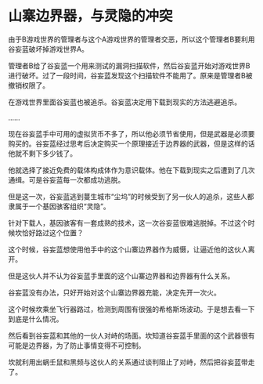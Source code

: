 # 山寨边界器，与灵隐的冲突

由于B游戏世界的管理者与这个A游戏世界的管理者交恶，所以这个管理者B要利用谷妄蓝破坏掉游戏世界A。

管理者B给了谷妄蓝一个用来测试的漏洞扫描软件，然后谷妄蓝开始对游戏世界B进行破坏。过了一段时间，谷妄蓝发现这个扫描软件不能用了。原来是管理者B被撤销权限了。

在游戏世界里面谷妄蓝也被追杀。谷妄蓝决定用下载到现实的方法逃避追杀。

……

现在谷妄蓝手中可用的虚拟货币不多了，所以他必须节省使用，但是武器是必须要购买的。谷妄蓝经过思考后决定购买一个原理接近于边界器的武器，但是这样的话他就不剩下多少钱了。

他就选择了接近免费的载体构成体作为意识载体。他在下载到现实之后遭到了几次通缉。可是谷妄蓝每一次都成功逃脱。

但是这一次，谷妄蓝逃到蔓生城市“尘坞”的时候受到了另一伙人的追杀，这些人都隶属于一个基因骇客组织“灵隐”。

针对下载人，基因骇客有一套成熟的技术，这一次谷妄蓝很难逃脱掉。不过这个时候坎恰好路过这个位置？

这个时候，谷妄蓝想使用他手中的这个山寨边界器作为威慑，让逼近他的这伙人离开。

但是这伙人并不认为谷妄蓝手里面的这个山寨边界器和边界器有什么关系。

谷妄蓝没有办法，只好开始对这个山寨边界器充能，决定先开一次火。

这个时候坎乘坐飞行器路过，检测到周围有很强的希格斯场波动。于是想去看一下到底是什么情况。

然后看到谷妄蓝和其他的一伙人对峙的场面。坎知道谷妄蓝手里面的这个武器很有可能是边界器，为了防止事情变得不可控制。

坎就利用出蜗壬鼠和黑频与这伙人的关系通过谈判阻止了对峙，然后把谷妄蓝带走了。

